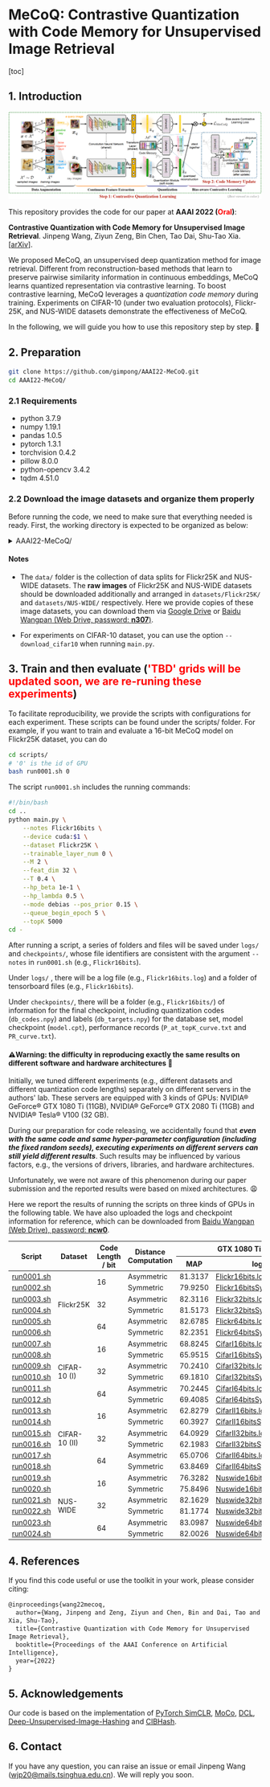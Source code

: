 # MeCoQ: Contrastive Quantization with Code Memory for Unsupervised Image Retrieval

[toc]

## 1. Introduction

![](figs/arc.png)

This repository provides the code for our paper at **AAAI 2022 (<font color='red'>Oral</font>)**:

**Contrastive Quantization with Code Memory for Unsupervised Image Retrieval**. Jinpeng Wang, Ziyun Zeng, Bin Chen, Tao Dai, Shu-Tao Xia. [[arXiv](https://arxiv.org/abs/2109.05205)].

We proposed MeCoQ, an unsupervised deep quantization method for image retrieval. Different from reconstruction-based methods that learn to preserve pairwise similarity information in continuous embeddings, MeCoQ learns quantized representation via contrastive learning. To boost contrastive learning, MeCoQ leverages a *quantization code memory* during training. Experiments on CIFAR-10 (under two evaluation protocols), Flickr-25K, and NUS-WIDE datasets demonstrate the effectiveness of MeCoQ.

In the following, we will guide you how to use this repository step by step. 🤗

## 2. Preparation

```bash
git clone https://github.com/gimpong/AAAI22-MeCoQ.git
cd AAAI22-MeCoQ/
```

### 2.1 Requirements

- python 3.7.9
- numpy 1.19.1
- pandas 1.0.5
- pytorch 1.3.1
- torchvision 0.4.2
- pillow 8.0.0
- python-opencv 3.4.2
- tqdm 4.51.0

### 2.2 Download the image datasets and organize them properly

Before running the code, we need to make sure that everything needed is ready. First, the working directory is expected to be organized as below:

<details><summary>AAAI22-MeCoQ/</summary>
<ul>
    <li>data/</li>
    <ul>
    	<li>Flickr25k/</li>
    	<ul>
    		<li>img.txt</li>
    		<li>targets.txt</li>
    	</ul>
    	<li>Nuswide/</li>
    	<ul>
    		<li>database.txt</li>
    		<li>test.txt</li>
    		<li>train.txt</li>
    	</ul>
    </ul>
    <li>datasets/</li>
    <ul>
    	<li>CIFAR-10/</li>
    	<ul>
    		<li>cifar-10-batches-py/</li>
    		<ul>
    			<li>batches.meta</li>
    			<li>data_batch_1</li>
    			<li>...</li>
    		</ul>
    	</ul>
    	<li>Flickr25K/</li>
    	<ul>
    		<li>mirflickr/</li>
    		<ul>
    			<li>im1.jpg</li>
    			<li>im2.jpg</li>
    			<li>...</li>
    		</ul>
    	</ul>
    	<li>NUS-WIDE/</li>
    	<ul>
    		<li>Flickr/</li>
    		<ul>
    			<li>actor/</li>
    			<ul>
    				<li>0001_2124494179.jpg</li>
    				<li>0002_174174086.jpg</li>
    				<li>...</li>
    			</ul>
    			<li>administrative_assistant/</li>
    			<ul>
    				<li>...</li>
    			</ul>
    			<li>...</li>
    		</ul>
    	</ul>
    </ul>
    <li>scripts/</li>
    <ul>
    	<li>run0001.sh</li>
    	<li>run0002.sh</li>
    	<li>...</li>
    </ul>
    <li>main.py</li>
    <li>engine.py</li>
    <li>data.py</li>
    <li>utils.py</li>
    <li>loss.py</li>
</ul>
</details>

#### Notes

- The `data/` folder is the collection of data splits for Flickr25K and NUS-WIDE datasets. The **raw images** of Flickr25K and NUS-WIDE datasets should be downloaded additionally and arranged in `datasets/Flickr25K/` and `datasets/NUS-WIDE/` respectively. Here we provide copies of these image datasets, you can download them via [Google Drive](https://drive.google.com/drive/folders/1lKMr3rFAmsDDWJKW5DU_WXiv7at04vPb?usp=sharing) or [Baidu Wangpan (Web Drive, password: **n307**)](https://pan.baidu.com/s/1tno2iBm_D3mZ661Bha8Vfw).

- For experiments on CIFAR-10 dataset, you can use the option `--download_cifar10` when running `main.py`.

## 3. Train and then evaluate (<font color='red'>'TBD' grids will be updated soon, we are re-runing these experiments</font>)

To facilitate reproducibility, we provide the scripts with configurations for each experiment. These scripts can be found under the scripts/ folder. For example, if you want to train and evaluate a 16-bit MeCoQ model on Flickr25K dataset, you can do

```bash
cd scripts/
# '0' is the id of GPU
bash run0001.sh 0
```

The script `run0001.sh` includes the running commands:

```bash
#!/bin/bash
cd ..
python main.py \
    --notes Flickr16bits \
    --device cuda:$1 \
    --dataset Flickr25K \
    --trainable_layer_num 0 \
    --M 2 \
    --feat_dim 32 \
    --T 0.4 \
    --hp_beta 1e-1 \
    --hp_lambda 0.5 \
    --mode debias --pos_prior 0.15 \
    --queue_begin_epoch 5 \
    --topK 5000
cd -
```

After running a script, a series of folders and files will be saved under `logs/` and `checkpoints/`, whose file identifiers are consistent with the argument `--notes` in `run0001.sh` (e.g., `Flickr16bits`). 

Under `logs/` , there will be a log file (e.g., `Flickr16bits.log`) and a folder of tensorboard files (e.g., `Flickr16bits`). 

Under `checkpoints/`, there will be a folder (e.g., `Flickr16bits/`) of information for the final checkpoint, including quantization codes (`db_codes.npy`) and labels (`db_targets.npy`) for the database set, model checkpoint (`model.cpt`), performance records (`P_at_topK_curve.txt` and `PR_curve.txt`).

#### ⚠️Warning: the difficulty in reproducing exactly the same results on different software and hardware architectures 🤔

Initially, we tuned different experiments (e.g., different datasets and different quantization code lengths) separately on different servers in the authors' lab. These servers are equipped with 3 kinds of GPUs: NVIDIA® GeForce® GTX 1080 Ti (11GB), NVIDIA® GeForce® GTX 2080 Ti (11GB) and NVIDIA® Tesla® V100 (32 GB). 

During our preparation for code releasing, we accidentally found that ***even with the same code and same hyper-parameter configuration (including the fixed random seeds), executing experiments on different servers can still yield different results***. Such results may be influenced by various factors, e.g., the versions of drivers, libraries, and hardware architectures. 

Unfortunately, we were not aware of this phenomenon during our paper submission and the reported results were based on mixed architectures. 😩

Here we report the results of running the scripts on three kinds of GPUs in the following table. We have also uploaded the logs and checkpoint information for reference, which can be downloaded from [Baidu Wangpan (Web Drive), password: **ncw0**](https://pan.baidu.com/s/16T8mlZM_XhYHzrZA22npGg).

<table class="tg">
<thead>
  <tr>
    <th class="tg-0lax" rowspan="2">Script</th>
    <th class="tg-0lax" rowspan="2">Dataset</th>
    <th class="tg-0lax" rowspan="2">Code Length / bit</th>
    <th class="tg-0lax" rowspan="2">Distance Computation</th>
    <th class="tg-0lax" colspan="2">GTX 1080 Ti</th>
    <th class="tg-0lax" colspan="2">GTX 2080 Ti</th>
    <th class="tg-0lax" colspan="2">V100</th>
  </tr>
  <tr>
    <th class="tg-0lax">MAP</th>
    <th class="tg-0lax">log</th>
    <th class="tg-0lax">MAP</th>
    <th class="tg-0lax">log</th>
    <th class="tg-0lax">MAP</th>
    <th class="tg-0lax">log</th>
  </tr>
</thead>
<tbody>
  <tr>
    <td class="tg-0lax"><a href="scripts/run0001.sh">run0001.sh</a></td>
    <td class="tg-0lax" rowspan="6">Flickr25K</td>
    <td class="tg-0lax" rowspan="2">16</td>
    <td class="tg-0lax">Asymmetric</td>
    <td class="tg-0lax">81.3137</td>
    <td class="tg-0lax"><a href="1080Ti_reference_logs/Flickr16bits.log">Flickr16bits.log</a></td>
    <td class="tg-0lax">TBD</td>
    <td class="tg-0lax"><a href="2080Ti_reference_logs/Flickr16bits.log">Flickr16bits.log</a></td>
    <td class="tg-0lax">81.6233</td>
    <td class="tg-0lax"><a href="V100_reference_logs/Flickr16bits.log">Flickr16bits.log</a></td>
  </tr>
  <tr>
    <td class="tg-0lax"><a href="scripts/run0002.sh">run0002.sh</a></td>
    <td class="tg-0lax">Symmetric</td>
    <td class="tg-0lax">79.9250</td>
    <td class="tg-0lax"><a href="1080Ti_reference_logs/Flickr16bitsSymm.log">Flickr16bitsSymm.log</a></td>
    <td class="tg-0lax">TBD</td>
    <td class="tg-0lax"><a href="2080Ti_reference_logs/Flickr16bitsSymm.log">Flickr16bitsSymm.log</a></td>
    <td class="tg-0lax">80.3065</td>
    <td class="tg-0lax"><a href="V100_reference_logs/Flickr16bitsSymm.log">Flickr16bitsSymm.log</a></td>
  </tr>
  <tr>
    <td class="tg-0lax"><a href="scripts/run0003.sh">run0003.sh</a></td>
    <td class="tg-0lax" rowspan="2">32</td>
    <td class="tg-0lax">Asymmetric</td>
    <td class="tg-0lax">82.3116</td>
    <td class="tg-0lax"><a href="1080Ti_reference_logs/Flickr32bits.log">Flickr32bits.log</a></td>
    <td class="tg-0lax">TBD</td>
    <td class="tg-0lax"><a href="2080Ti_reference_logs/Flickr32bits.log">Flickr32bits.log</a></td>
    <td class="tg-0lax">81.0789</td>
    <td class="tg-0lax"><a href="V100_reference_logs/Flickr32bits.log">Flickr32bits.log</a></td>
  </tr>
  <tr>
    <td class="tg-0lax"><a href="scripts/run0004.sh">run0004.sh</a></td>
    <td class="tg-0lax">Symmetric</td>
    <td class="tg-0lax">81.5173</td>
    <td class="tg-0lax"><a href="1080Ti_reference_logs/Flickr32bitsSymm.log">Flickr32bitsSymm.log</a></td>
    <td class="tg-0lax">TBD</td>
    <td class="tg-0lax"><a href="2080Ti_reference_logs/Flickr32bitsSymm.log">Flickr32bitsSymm.log</a></td>
    <td class="tg-0lax">80.4656</td>
    <td class="tg-0lax"><a href="V100_reference_logs/Flickr32bitsSymm.log">Flickr32bitsSymm.log</a></td>
  </tr>
  <tr>
    <td class="tg-0lax"><a href="scripts/run0005.sh">run0005.sh</a></td>
    <td class="tg-0lax" rowspan="2">64</td>
    <td class="tg-0lax">Asymmetric</td>
    <td class="tg-0lax">82.6785</td>
    <td class="tg-0lax"><a href="1080Ti_reference_logs/Flickr64bits.log">Flickr64bits.log</a></td>
    <td class="tg-0lax">TBD</td>
    <td class="tg-0lax"><a href="2080Ti_reference_logs/Flickr64bits.log">Flickr64bits.log</a></td>
    <td class="tg-0lax">78.2403</td>
    <td class="tg-0lax"><a href="V100_reference_logs/Flickr64bits.log">Flickr64bits.log</a></td>
  </tr>
  <tr>
    <td class="tg-0lax"><a href="scripts/run0006.sh">run0006.sh</a></td>
    <td class="tg-0lax">Symmetric</td>
    <td class="tg-0lax">82.2351</td>
    <td class="tg-0lax"><a href="1080Ti_reference_logs/Flickr64bitsSymm.log">Flickr64bitsSymm.log</a></td>
    <td class="tg-0lax">TBD</td>
    <td class="tg-0lax"><a href="2080Ti_reference_logs/Flickr64bitsSymm.log">Flickr64bitsSymm.log</a></td>
    <td class="tg-0lax">77.0577</td>
    <td class="tg-0lax"><a href="V100_reference_logs/Flickr64bitsSymm.log">Flickr64bitsSymm.log</a></td>
  </tr>
  <tr>
    <td class="tg-0lax"><a href="scripts/run0007.sh">run0007.sh</a></td>
    <td class="tg-0lax" rowspan="6">CIFAR-10 (I)</td>
    <td class="tg-0lax" rowspan="2">16</td>
    <td class="tg-0lax">Asymmetric</td>
    <td class="tg-0lax">68.8245</td>
    <td class="tg-0lax"><a href="1080Ti_reference_logs/CifarI16bits.log">CifarI16bits.log</a></td>
    <td class="tg-0lax">TBD</td>
    <td class="tg-0lax"><a href="2080Ti_reference_logs/CifarI16bits.log">CifarI16bits.log</a></td>
    <td class="tg-0lax">69.0129</td>
    <td class="tg-0lax"><a href="V100_reference_logs/CifarI16bits.log">CifarI16bits.log</a></td>
  </tr>
  <tr>
    <td class="tg-0lax"><a href="scripts/run0008.sh">run0008.sh</a></td>
    <td class="tg-0lax">Symmetric</td>
    <td class="tg-0lax">65.9515</td>
    <td class="tg-0lax"><a href="1080Ti_reference_logs/CifarI16bitsSymm.log">CifarI16bitsSymm.log</a></td>
    <td class="tg-0lax">TBD</td>
    <td class="tg-0lax"><a href="2080Ti_reference_logs/CifarI16bitsSymm.log">CifarI16bitsSymm.log</a></td>
    <td class="tg-0lax">66.1888</td>
    <td class="tg-0lax"><a href="V100_reference_logs/CifarI16bitsSymm.log">CifarI16bitsSymm.log</a></td>
  </tr>
  <tr>
    <td class="tg-0lax"><a href="scripts/run0009.sh">run0009.sh</a></td>
    <td class="tg-0lax" rowspan="2">32</td>
    <td class="tg-0lax">Asymmetric</td>
    <td class="tg-0lax">70.2410</td>
    <td class="tg-0lax"><a href="1080Ti_reference_logs/CifarI32bits.log">CifarI32bits.log</a></td>
    <td class="tg-0lax">TBD</td>
    <td class="tg-0lax"><a href="2080Ti_reference_logs/CifarI32bits.log">CifarI32bits.log</a></td>
    <td class="tg-0lax">70.3119</td>
    <td class="tg-0lax"><a href="V100_reference_logs/CifarI32bits.log">CifarI32bits.log</a></td>
  </tr>
  <tr>
    <td class="tg-0lax"><a href="scripts/run0010.sh">run0010.sh</a></td>
    <td class="tg-0lax">Symmetric</td>
    <td class="tg-0lax">69.1810</td>
    <td class="tg-0lax"><a href="1080Ti_reference_logs/CifarI32bitsSymm.log">CifarI32bitsSymm.log</a></td>
    <td class="tg-0lax">TBD</td>
    <td class="tg-0lax"><a href="2080Ti_reference_logs/CifarI32bitsSymm.log">CifarI32bitsSymm.log</a></td>
    <td class="tg-0lax">69.1754</td>
    <td class="tg-0lax"><a href="V100_reference_logs/CifarI32bitsSymm.log">CifarI32bitsSymm.log</a></td>
  </tr>
  <tr>
    <td class="tg-0lax"><a href="scripts/run0011.sh">run0011.sh</a></td>
    <td class="tg-0lax" rowspan="2">64</td>
    <td class="tg-0lax">Asymmetric</td>
    <td class="tg-0lax">70.2445</td>
    <td class="tg-0lax"><a href="1080Ti_reference_logs/CifarI64bits.log">CifarI64bits.log</a></td>
    <td class="tg-0lax">TBD</td>
    <td class="tg-0lax"><a href="2080Ti_reference_logs/CifarI64bits.log">CifarI64bits.log</a></td>
    <td class="tg-0lax">70.2405</td>
    <td class="tg-0lax"><a href="V100_reference_logs/CifarI64bits.log">CifarI64bits.log</a></td>
  </tr>
  <tr>
    <td class="tg-0lax"><a href="scripts/run0012.sh">run0012.sh</a></td>
    <td class="tg-0lax">Symmetric</td>
    <td class="tg-0lax">69.4085</td>
    <td class="tg-0lax"><a href="1080Ti_reference_logs/CifarI64bitsSymm.log">CifarI64bitsSymm.log</a></td>
    <td class="tg-0lax">TBD</td>
    <td class="tg-0lax"><a href="2080Ti_reference_logs/CifarI64bitsSymm.log">CifarI64bitsSymm.log</a></td>
    <td class="tg-0lax">69.3487</td>
    <td class="tg-0lax"><a href="V100_reference_logs/CifarI64bitsSymm.log">CifarI64bitsSymm.log</a></td>
  </tr>
  <tr>
    <td class="tg-0lax"><a href="scripts/run0013.sh">run0013.sh</a></td>
    <td class="tg-0lax" rowspan="6">CIFAR-10 (II)</td>
    <td class="tg-0lax" rowspan="2">16</td>
    <td class="tg-0lax">Asymmetric</td>
    <td class="tg-0lax">62.8279</td>
    <td class="tg-0lax"><a href="1080Ti_reference_logs/CifarII16bits.log">CifarII16bits.log</a></td>
    <td class="tg-0lax">TBD</td>
    <td class="tg-0lax"><a href="2080Ti_reference_logs/CifarII16bits.log">CifarII16bits.log</a></td>
    <td class="tg-0lax">62.5369</td>
    <td class="tg-0lax"><a href="V100_reference_logs/CifarII16bits.log">CifarII16bits.log</a></td>
  </tr>
  <tr>
    <td class="tg-0lax"><a href="scripts/run0014.sh">run0014.sh</a></td>
    <td class="tg-0lax">Symmetric</td>
    <td class="tg-0lax">60.3927</td>
    <td class="tg-0lax"><a href="1080Ti_reference_logs/CifarII16bitsSymm.log">CifarII16bitsSymm.log</a></td>
    <td class="tg-0lax">TBD</td>
    <td class="tg-0lax"><a href="2080Ti_reference_logs/CifarII16bitsSymm.log">CifarII16bitsSymm.log</a></td>
    <td class="tg-0lax">60.0741</td>
    <td class="tg-0lax"><a href="V100_reference_logs/CifarII16bitsSymm.log">CifarII16bitsSymm.log</a></td>
  </tr>
  <tr>
    <td class="tg-0lax"><a href="scripts/run0015.sh">run0015.sh</a></td>
    <td class="tg-0lax" rowspan="2">32</td>
    <td class="tg-0lax">Asymmetric</td>
    <td class="tg-0lax">64.0929</td>
    <td class="tg-0lax"><a href="1080Ti_reference_logs/CifarII32bits.log">CifarII32bits.log</a></td>
    <td class="tg-0lax">TBD</td>
    <td class="tg-0lax"><a href="2080Ti_reference_logs/CifarII32bits.log">CifarII32bits.log</a></td>
    <td class="tg-0lax">63.1728</td>
    <td class="tg-0lax"><a href="V100_reference_logs/CifarII32bits.log">CifarII32bits.log</a></td>
  </tr>
  <tr>
    <td class="tg-0lax"><a href="scripts/run0016.sh">run0016.sh</a></td>
    <td class="tg-0lax">Symmetric</td>
    <td class="tg-0lax">62.1983</td>
    <td class="tg-0lax"><a href="1080Ti_reference_logs/CifarII32bitsSymm.log">CifarII32bitsSymm.log</a></td>
    <td class="tg-0lax">TBD</td>
    <td class="tg-0lax"><a href="2080Ti_reference_logs/CifarII32bitsSymm.log">CifarII32bitsSymm.log</a></td>
    <td class="tg-0lax">61.4763</td>
    <td class="tg-0lax"><a href="V100_reference_logs/CifarII32bitsSymm.log">CifarII32bitsSymm.log</a></td>
  </tr>
  <tr>
    <td class="tg-0lax"><a href="scripts/run0017.sh">run0017.sh</a></td>
    <td class="tg-0lax" rowspan="2">64</td>
    <td class="tg-0lax">Asymmetric</td>
    <td class="tg-0lax">65.0706</td>
    <td class="tg-0lax"><a href="1080Ti_reference_logs/CifarII64bits.log">CifarII64bits.log</a></td>
    <td class="tg-0lax">TBD</td>
    <td class="tg-0lax"><a href="2080Ti_reference_logs/CifarII64bits.log">CifarII64bits.log</a></td>
    <td class="tg-0lax">64.6805</td>
    <td class="tg-0lax"><a href="V100_reference_logs/CifarII64bits.log">CifarII64bits.log</a></td>
  </tr>
  <tr>
    <td class="tg-0lax"><a href="scripts/run0018.sh">run0018.sh</a></td>
    <td class="tg-0lax">Symmetric</td>
    <td class="tg-0lax">63.8469</td>
    <td class="tg-0lax"><a href="1080Ti_reference_logs/CifarII64bitsSymm.log">CifarII64bitsSymm.log</a></td>
    <td class="tg-0lax">TBD</td>
    <td class="tg-0lax"><a href="2080Ti_reference_logs/CifarII64bitsSymm.log">CifarII64bitsSymm.log</a></td>
    <td class="tg-0lax">63.2863</td>
    <td class="tg-0lax"><a href="V100_reference_logs/CifarII64bitsSymm.log">CifarII64bitsSymm.log</a></td>
  </tr>
  <tr>
    <td class="tg-0lax"><a href="scripts/run0019.sh">run0019.sh</a></td>
    <td class="tg-0lax" rowspan="6">NUS-WIDE</td>
    <td class="tg-0lax" rowspan="2">16</td>
    <td class="tg-0lax">Asymmetric</td>
    <td class="tg-0lax">76.3282</td>
    <td class="tg-0lax"><a href="1080Ti_reference_logs/Nuswide16bits.log">Nuswide16bits.log</a></td>
    <td class="tg-0lax">TBD</td>
    <td class="tg-0lax"><a href="2080Ti_reference_logs/Nuswide16bits.log">Nuswide16bits.log</a></td>
    <td class="tg-0lax">78.8492</td>
    <td class="tg-0lax"><a href="V100_reference_logs/Nuswide16bits.log">Nuswide16bits.log</a></td>
  </tr>
  <tr>
    <td class="tg-0lax"><a href="scripts/run0020.sh">run0020.sh</a></td>
    <td class="tg-0lax">Symmetric</td>
    <td class="tg-0lax">75.8496</td>
    <td class="tg-0lax"><a href="1080Ti_reference_logs/Nuswide16bitsSymm.log">Nuswide16bitsSymm.log</a></td>
    <td class="tg-0lax">TBD</td>
    <td class="tg-0lax"><a href="2080Ti_reference_logs/Nuswide16bitsSymm.log">Nuswide16bitsSymm.log</a></td>
    <td class="tg-0lax">78.0642</td>
    <td class="tg-0lax"><a href="V100_reference_logs/Nuswide16bitsSymm.log">Nuswide16bitsSymm.log</a></td>
  </tr>
  <tr>
    <td class="tg-0lax"><a href="scripts/run0021.sh">run0021.sh</a></td>
    <td class="tg-0lax" rowspan="2">32</td>
    <td class="tg-0lax">Asymmetric</td>
    <td class="tg-0lax">82.1629</td>
    <td class="tg-0lax"><a href="1080Ti_reference_logs/Nuswide32bits.log">Nuswide32bits.log</a></td>
    <td class="tg-0lax">TBD</td>
    <td class="tg-0lax"><a href="2080Ti_reference_logs/Nuswide32bits.log">Nuswide32bits.log</a></td>
    <td class="tg-0lax">82.3119</td>
    <td class="tg-0lax"><a href="V100_reference_logs/Nuswide32bits.log">Nuswide32bits.log</a></td>
  </tr>
  <tr>
    <td class="tg-0lax"><a href="scripts/run0022.sh">run0022.sh</a></td>
    <td class="tg-0lax">Symmetric</td>
    <td class="tg-0lax">81.1774</td>
    <td class="tg-0lax"><a href="1080Ti_reference_logs/Nuswide32bitsSymm.log">Nuswide32bitsSymm.log</a></td>
    <td class="tg-0lax">TBD</td>
    <td class="tg-0lax"><a href="2080Ti_reference_logs/Nuswide32bitsSymm.log">Nuswide32bitsSymm.log</a></td>
    <td class="tg-0lax">81.2273</td>
    <td class="tg-0lax"><a href="V100_reference_logs/Nuswide32bitsSymm.log">Nuswide32bitsSymm.log</a></td>
  </tr>
  <tr>
    <td class="tg-0lax"><a href="scripts/run0023.sh">run0023.sh</a></td>
    <td class="tg-0lax" rowspan="2">64</td>
    <td class="tg-0lax">Asymmetric</td>
    <td class="tg-0lax">83.0987</td>
    <td class="tg-0lax"><a href="1080Ti_reference_logs/Nuswide64bits.log">Nuswide64bits.log</a></td>
    <td class="tg-0lax">TBD</td>
    <td class="tg-0lax"><a href="2080Ti_reference_logs/Nuswide64bits.log">Nuswide64bits.log</a></td>
    <td class="tg-0lax">83.0686</td>
    <td class="tg-0lax"><a href="V100_reference_logs/Nuswide64bits.log">Nuswide64bits.log</a></td>
  </tr>
  <tr>
    <td class="tg-0lax"><a href="scripts/run0024.sh">run0024.sh</a></td>
    <td class="tg-0lax">Symmetric</td>
    <td class="tg-0lax">82.0026</td>
    <td class="tg-0lax"><a href="1080Ti_reference_logs/Nuswide64bitsSymm.log">Nuswide64bitsSymm.log</a></td>
    <td class="tg-0lax">TBD</td>
    <td class="tg-0lax"><a href="2080Ti_reference_logs/Nuswide64bitsSymm.log">Nuswide64bitsSymm.log</a></td>
    <td class="tg-0lax">82.2421</td>
    <td class="tg-0lax"><a href="V100_reference_logs/Nuswide64bitsSymm.log">Nuswide64bitsSymm.log</a></td>
  </tr>
</tbody>
</table>

## 4. References

If you find this code useful or use the toolkit in your work, please consider citing:

```
@inproceedings{wang22mecoq,
  author={Wang, Jinpeng and Zeng, Ziyun and Chen, Bin and Dai, Tao and Xia, Shu-Tao},
  title={Contrastive Quantization with Code Memory for Unsupervised Image Retrieval},
  booktitle={Proceedings of the AAAI Conference on Artificial Intelligence},
  year={2022}
}
```

## 5. Acknowledgements

Our code is based on the implementation of [PyTorch SimCLR](https://github.com/sthalles/SimCLR), [MoCo](https://github.com/facebookresearch/moco), [DCL](https://github.com/chingyaoc/DCL), [Deep-Unsupervised-Image-Hashing](https://github.com/liyunqianggyn/Deep-Unsupervised-Image-Hashing) and [ CIBHash](https://github.com/qiuzx2/CIBHash).

## 6. Contact

If you have any question, you can raise an issue or email Jinpeng Wang (wjp20@mails.tsinghua.edu.cn). We will reply you soon.

 

 